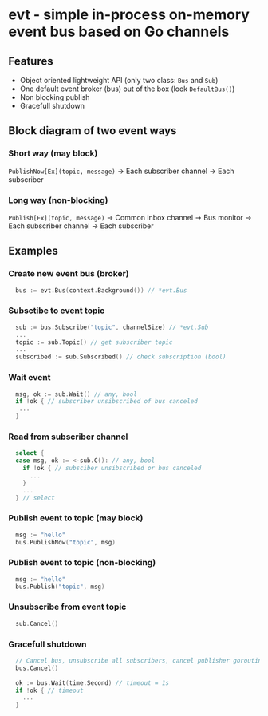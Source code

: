 # evt - simple in-process on-memory event bus based on Go channels

## Features
 - Object oriented lightweight API (only two class: `Bus` and `Sub`)
 - One default event broker (bus) out of the box (look `DefaultBus()`)
 - Non blocking publish
 - Gracefull shutdown


## Block diagram of two event ways

### Short way (may block)
`PublishNow[Ex](topic, message)` -> Each subscriber channel -> Each subscriber

### Long way (non-blocking)
`Publish[Ex](topic, message)` -> Common inbox channel -> Bus monitor ->
Each subscriber channel -> Each subscriber

## Examples

### Create new event bus (broker)
```go
  bus := evt.Bus(context.Background()) // *evt.Bus
```

### Subsctibe to event topic
```go
  sub := bus.Subscribe("topic", channelSize) // *evt.Sub
  ...
  topic := sub.Topic() // get subscriber topic
  ...
  subscribed := sub.Subscribed() // check subscription (bool)
```

### Wait event
```go
  msg, ok := sub.Wait() // any, bool
  if !ok { // subscriber unsibscribed of bus canceled
   ...
  }
```

### Read from subscriber channel
```go
  select {
  case msg, ok := <-sub.C(): // any, bool
    if !ok { // subsciber unsibscribed or bus canceled
      ...
    }
    ...
  } // select
```

### Publish event to topic (may block)
```go
  msg := "hello"
  bus.PublishNow("topic", msg)
```

### Publish event to topic (non-blocking)
```go
  msg := "hello"
  bus.Publish("topic", msg)
```

### Unsubscribe from event topic
```go
  sub.Cancel()
```

### Gracefull shutdown
```go
  // Cancel bus, unsubscribe all subscribers, cancel publisher goroutines
  bus.Cancel()
	
  ok := bus.Wait(time.Second) // timeout = 1s
  if !ok { // timeout
    ...
  }
```

